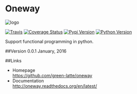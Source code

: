Oneway
======

![logo](https://media.githubusercontent.com/media/green-latte/oneway/master/images/route.svg)

[![Travis](https://travis-ci.org/green-latte/oneway.svg?branch=master)](https://travis-ci.org/green-latte/oneway)
[![Coverage Status](https://coveralls.io/repos/green-latte/oneway/badge.svg?branch=master&service=github)](https://coveralls.io/github/green-latte/oneway?branch=master)
[![Pypi Version](https://img.shields.io/pypi/v/oneway.svg)](https://pypi.python.org/pypi/oneway)
[![Python Version](https://img.shields.io/pypi/pyversions/coveralls.svg)](https://pypi.python.org/pypi/oneway)

Support functional programming in python.

##Version
0.0.1  January, 2016

##Links
+ Homepage  
https://github.com/green-latte/oneway
+ Documentation  
http://oneway.readthedocs.org/en/latest/
